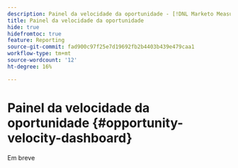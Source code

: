 ```yaml
---
description: Painel da velocidade da oportunidade - [!DNL Marketo Measure] - Produto
title: Painel da velocidade da oportunidade
hide: true
hidefromtoc: true
feature: Reporting
source-git-commit: fad900c97f25e7d19692fb2b4403b439e479caa1
workflow-type: tm+mt
source-wordcount: '12'
ht-degree: 16%

---
```


# Painel da velocidade da oportunidade {#opportunity-velocity-dashboard}

Em breve
